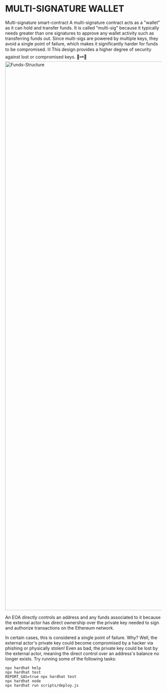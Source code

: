 # MULTI-SIGNATURE WALLET

Multi-signature smart-contract A multi-signature contract acts as a "wallet" as it can hold and transfer funds. It is called "multi-sig" because it typically needs greater than one signatures to approve any wallet activity such as transferring funds out. Since multi-sigs are powered by multiple keys, they avoid a single point of failure, which makes it significantly harder for funds to be compromised. ⛓ This design provides a higher degree of security against lost or compromised keys. 🔑🗝🔐
<img width="1759" alt="Funds-Structure" src="https://user-images.githubusercontent.com/62570164/219172174-8bb1834f-d6ae-432a-b5a9-1eeb7196c829.png">

An EOA directly controls an address and any funds associated to it because the external actor has direct ownership over the private key needed to sign and authorize transactions on the Ethereum network.

In certain cases, this is considered a single point of failure. Why? Well, the external actor's private key could become compromised by a hacker via phishing or physically stolen! Even as bad, the private key could be lost by the external actor, meaning the direct control over an address's balance no longer exists.
Try running some of the following tasks:

```shell
npx hardhat help
npx hardhat test
REPORT_GAS=true npx hardhat test
npx hardhat node
npx hardhat run scripts/deploy.js
```
